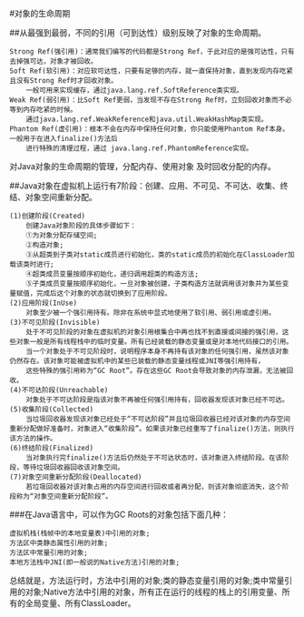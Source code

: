 #对象的生命周期

##从最强到最弱，不同的引用（可到达性）级别反映了对象的生命周期。
       
    Strong Ref(强引用)：通常我们编写的代码都是Strong Ref，于此对应的是强可达性，只有去掉强可达，对象才被回收。
    Soft Ref(软引用)：对应软可达性，只要有足够的内存，就一直保持对象，直到发现内存吃紧且没有Strong Ref时才回收对象。
        一般可用来实现缓存，通过java.lang.ref.SoftReference类实现。
    Weak Ref(弱引用)：比Soft Ref更弱，当发现不存在Strong Ref时，立刻回收对象而不必等到内存吃紧的时候。
        通过java.lang.ref.WeakReference和java.util.WeakHashMap类实现。
    Phantom Ref(虚引用)：根本不会在内存中保持任何对象，你只能使用Phantom Ref本身。一般用于在进入finalize()方法后
        进行特殊的清理过程，通过 java.lang.ref.PhantomReference实现。
       
   对Java对象的生命周期的管理，分配内存、使用对象 及时回收分配的内存。

##Java对象在虚拟机上运行有7阶段：创建、应用、不可见、不可达、收集、终结、对象空间重新分配。
         
    (1)创建阶段(Created)
        创建Java对象阶段的具体步骤如下：
        ①为对象分配存储空间;
        ②构造对象;
        ③从超类到子类对static成员进行初始化，类的static成员的初始化在ClassLoader加载该类时进行;
        ④超类成员变量按顺序初始化，递归调用超类的构造方法;
        ⑤子类成员变量按顺序初始化，一旦对象被创建，子类构造方法就调用该对象并为某些变量赋值，完成后这个对象的状态就切换到了应用阶段。
    (2)应用阶段(InUse)
        对象至少被一个强引用持有。除非在系统中显式地使用了软引用、弱引用或虚引用。
    (3)不可见阶段(Invisible)
        处于不可见阶段的对象在虚拟机的对象引用根集合中再也找不到直接或间接的强引用，这些对象一般是所有线程栈中的临时变量。所有已经装载的静态变量或是对本地代码接口的引用。
        当一个对象处于不可见阶段时，说明程序本身不再持有该对象的任何强引用，虽然该对象仍然存在。该对象可能被虚拟机中的某些已装载的静态变量线程或JNI等强引用持有，
        这些特殊的强引用称为“GC Root”。存在这些GC Root会导致对象的内存泄漏，无法被回收。
    (4)不可达阶段(Unreachable)
        对象处于不可达阶段是指该对象不再被任何强引用持有，回收器发现该对象已经不可达。
    (5)收集阶段(Collected)
        当垃圾回收器发现该对象已经处于“不可达阶段”并且垃圾回收器已经对该对象的内存空间重新分配做好准备时，对象进入“收集阶段”。如果该对象已经重写了finalize()方法，则执行该方法的操作。
    (6)终结阶段(Finalized)
        当对象执行完finalize()方法后仍然处于不可达状态时，该对象进入终结阶段。在该阶段，等待垃圾回收器回收该对象空间。
    (7)对象空间重新分配阶段(Deallocated)
        若垃圾回收器对该对象占用的内存空间进行回收或者再分配，则该对象彻底消失，这个阶段称为“对象空间重新分配阶段”。
            
###在Java语言中，可以作为GC Roots的对象包括下面几种：

    虚拟机栈(栈帧中的本地变量表)中引用的对象;
    方法区中类静态属性引用的对象;
    方法区中常量引用的对象;
    本地方法栈中JNI(即一般说的Native方法)引用的对象;
    
总结就是，方法运行时，方法中引用的对象;类的静态变量引用的对象;类中常量引用的对象;Native方法中引用的对象，所有正在运行的线程的栈上的引用变量、所有的全局变量、所有ClassLoader。
    